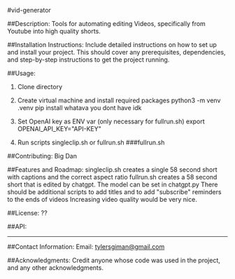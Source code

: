 #vid-generator

##Description:
Tools for automating editing Videos, specifically from Youtube into high quality shorts.

##Installation Instructions:
Include detailed instructions on how to set up and install your project. This should cover any prerequisites, dependencies, and step-by-step instructions to get the project running.

##Usage:
1. Clone directory

2. Create virtual machine and install required packages
python3 -m venv .venv 
pip install whatava you dont have idk

3. Set OpenAI key as ENV var (only necessary for fullrun.sh)
export OPENAI_API_KEY="API-KEY"

4. Run scripts singleclip.sh or fullrun.sh 
###fullrun.sh 


##Contributing:
Big Dan

##Features and Roadmap:
singleclip.sh creates a single 58 second short with captions and the correct aspect ratio
fullrun.sh creates a 58 second short that is edited by chatgpt. The model can be set in chatgpt.py
There should be additional scripts to add titles and to add "subscribe" reminders to the ends of videos
Increasing video quality would be very nice. 


##License: ??

##API:
___

##Contact Information:
Email: tylersgiman@gmail.com

##Acknowledgments:
Credit anyone whose code was used in the project, and any other acknowledgments.

